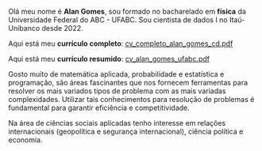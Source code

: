 
Olá meu nome é **Alan Gomes**, sou formado no bacharelado em **física** da Universidade Federal do ABC - UFABC. Sou cientista de dados I no Itaú-Unibanco desde 2022. 
 
Aqui está meu **currículo completo**: [cv_completo_alan_gomes_cd.pdf](https://github.com/gomesalan/CV/files/8838471/cv_completo_alan_gomes_cd.pdf)

Aqui está meu **currículo resumido**: [cv_alan_gomes_ufabc.pdf](https://github.com/gomesalan/CV/files/8310022/cv_alan_gomes_ufabc.pdf)

Gosto muito de matemática aplicada, probabilidade e estatística e programação, são áreas fascinantes que nos fornecem ferramentas para resolver os mais variados tipos de problema com as mais variadas complexidades. Utilizar tais conhecimentos para resolução de problemas é fundamental para garantir eficiência e competitividade. 

Na área de ciências sociais aplicadas tenho interesse em relações internacionais (geopolítica e segurança internacional), ciência política e economia. 

<!---
gomesalan/gomesalan is a ✨ special ✨ repository because its `README.md` (this file) appears on your GitHub profile.
You can click the Preview link to take a look at your changes.
--->

